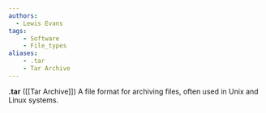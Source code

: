 ```yaml
---
authors:
  - Lewis Evans
tags:
    - Software
    - File_types
aliases:
    - .tar
    - Tar Archive
---
```

**.tar** ([[Tar Archive]]) A file format for archiving files, often used in Unix and Linux systems.
